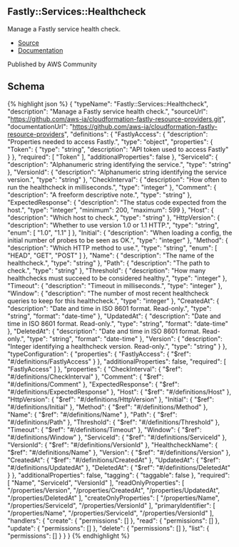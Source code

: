 
## Fastly::Services::Healthcheck

Manage a Fastly service health check.

- [Source](https:&#x2F;&#x2F;github.com&#x2F;aws-ia&#x2F;cloudformation-fastly-resource-providers.git) 
- [Documentation]()

Published by AWS Community

## Schema
{% highlight json %}
{
    "typeName": "Fastly::Services::Healthcheck",
    "description": "Manage a Fastly service health check.",
    "sourceUrl": "https://github.com/aws-ia/cloudformation-fastly-resource-providers.git",
    "documentationUrl": "https://github.com/aws-ia/cloudformation-fastly-resource-providers",
    "definitions": {
        "FastlyAccess": {
            "description": "Properties needed to access Fastly.",
            "type": "object",
            "properties": {
                "Token": {
                    "type": "string",
                    "description": "API token used to access Fastly"
                }
            },
            "required": [
                "Token"
            ],
            "additionalProperties": false
        },
        "ServiceId": {
            "description": "Alphanumeric string identifying the service.",
            "type": "string"
        },
        "VersionId": {
            "description": "Alphanumeric string identifying the service version.",
            "type": "string"
        },
        "CheckInterval": {
            "description": "How often to run the healthcheck in milliseconds.",
            "type": "integer"
        },
        "Comment": {
            "description": "A freeform descriptive note.",
            "type": "string"
        },
        "ExpectedResponse": {
            "description": "The status code expected from the host.",
            "type": "integer",
            "minimum": 200,
            "maximum": 599
        },
        "Host": {
            "description": "Which host to check.",
            "type": "string"
        },
        "HttpVersion": {
            "description": "Whether to use version 1.0 or 1.1 HTTP.",
            "type": "string",
            "enum": [
                "1.0",
                "1.1"
            ]
        },
        "Initial": {
            "description": "When loading a config, the initial number of probes to be seen as OK.",
            "type": "integer"
        },
        "Method": {
            "description": "Which HTTP method to use.",
            "type": "string",
            "enum": [
                "HEAD",
                "GET",
                "POST"
            ]
        },
        "Name": {
            "description": "The name of the healthcheck.",
            "type": "string"
        },
        "Path": {
            "description": "The path to check.",
            "type": "string"
        },
        "Threshold": {
            "description": "How many healthchecks must succeed to be considered healthy.",
            "type": "integer"
        },
        "Timeout": {
            "description": "Timeout in milliseconds.",
            "type": "integer"
        },
        "Window": {
            "description": "The number of most recent healthcheck queries to keep for this healthcheck.",
            "type": "integer"
        },
        "CreatedAt": {
            "description": "Date and time in ISO 8601 format. Read-only.",
            "type": "string",
            "format": "date-time"
        },
        "UpdatedAt": {
            "description": "Date and time in ISO 8601 format. Read-only.",
            "type": "string",
            "format": "date-time"
        },
        "DeletedAt": {
            "description": "Date and time in ISO 8601 format. Read-only.",
            "type": "string",
            "format": "date-time"
        },
        "Version": {
            "description": "Integer identifying a healthcheck version. Read-only.",
            "type": "string"
        }
    },
    "typeConfiguration": {
        "properties": {
            "FastlyAccess": {
                "$ref": "#/definitions/FastlyAccess"
            }
        },
        "additionalProperties": false,
        "required": [
            "FastlyAccess"
        ]
    },
    "properties": {
        "CheckInterval": {
            "$ref": "#/definitions/CheckInterval"
        },
        "Comment": {
            "$ref": "#/definitions/Comment"
        },
        "ExpectedResponse": {
            "$ref": "#/definitions/ExpectedResponse"
        },
        "Host": {
            "$ref": "#/definitions/Host"
        },
        "HttpVersion": {
            "$ref": "#/definitions/HttpVersion"
        },
        "Initial": {
            "$ref": "#/definitions/Initial"
        },
        "Method": {
            "$ref": "#/definitions/Method"
        },
        "Name": {
            "$ref": "#/definitions/Name"
        },
        "Path": {
            "$ref": "#/definitions/Path"
        },
        "Threshold": {
            "$ref": "#/definitions/Threshold"
        },
        "Timeout": {
            "$ref": "#/definitions/Timeout"
        },
        "Window": {
            "$ref": "#/definitions/Window"
        },
        "ServiceId": {
            "$ref": "#/definitions/ServiceId"
        },
        "VersionId": {
            "$ref": "#/definitions/VersionId"
        },
        "HealthcheckName": {
            "$ref": "#/definitions/Name"
        },
        "Version": {
            "$ref": "#/definitions/Version"
        },
        "CreatedAt": {
            "$ref": "#/definitions/CreatedAt"
        },
        "UpdatedAt": {
            "$ref": "#/definitions/UpdatedAt"
        },
        "DeletedAt": {
            "$ref": "#/definitions/DeletedAt"
        }
    },
    "additionalProperties": false,
    "tagging": {
        "taggable": false
    },
    "required": [
        "Name",
        "ServiceId",
        "VersionId"
    ],
    "readOnlyProperties": [
        "/properties/Version",
        "/properties/CreatedAt",
        "/properties/UpdatedAt",
        "/properties/DeletedAt"
    ],
    "createOnlyProperties": [
        "/properties/Name",
        "/properties/ServiceId",
        "/properties/VersionId"
    ],
    "primaryIdentifier": [
        "/properties/Name",
        "/properties/ServiceId",
        "/properties/VersionId"
    ],
    "handlers": {
        "create": {
            "permissions": []
        },
        "read": {
            "permissions": []
        },
        "update": {
            "permissions": []
        },
        "delete": {
            "permissions": []
        },
        "list": {
            "permissions": []
        }
    }
}
{% endhighlight %}
